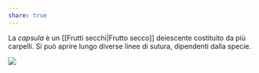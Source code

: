 ```yaml
---
share: true
---
```

La *capsula* è un [[Frutti secchi|Frutto secco]] deiescente costituito da più carpelli.
Si può aprire lungo diverse linee di sutura, dipendenti dalla specie.

![](9ed884e02f1f1f23dc011452c7b9ba99_MD5%201.png)